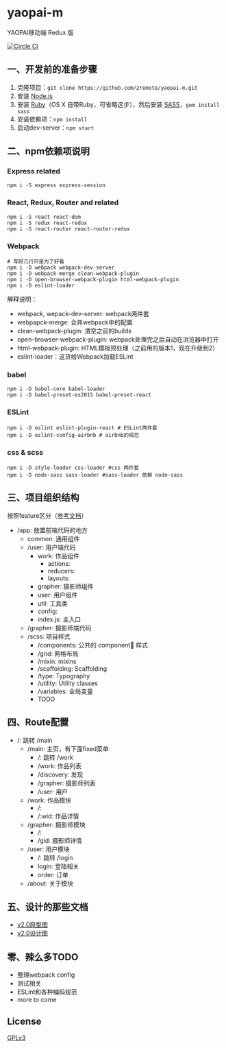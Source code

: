 # yaopai-m

YAOPAI移动端 Redux 版

[![Circle CI](https://circleci.com/gh/2remote/yaopai-m.svg?style=svg)](https://circleci.com/gh/2remote/yaopai-m)

## 一、开发前的准备步骤

1. 克隆项目：`git clone https://github.com/2remote/yaopai-m.git`
2. 安装 [Node.js](https://nodejs.org/)
3. 安装 [Ruby](https://www.ruby-lang.org/en/)（OS X 自带Ruby，可省略这步），然后安装 [SASS](http://sass-lang.com/)，`gem install sass`
4. 安装依赖项：`npm install`
5. 启动dev-server：`npm start`

## 二、npm依赖项说明

### Express related

```
npm i -S express express-session
```

### React, Redux, Router and related

```
npm i -S react react-dom
npm i -S redux react-redux
npm i -S react-router react-router-redux
```

### Webpack

```
# 写好几行只是为了好看
npm i -D webpack webpack-dev-server
npm i -D webpack-merge clean-webpack-plugin
npm i -D open-browser-webpack-plugin html-webpack-plugin
npm i -D eslint-loader
```

解释说明：

* webpack, wepack-dev-server: webpack两件套
* webpapck-merge: 合并webpack中的配置
* clean-webpack-plugin: 清空之前的builds
* open-browser-webpack-plugin: webpack处理完之后自动在浏览器中打开
* html-webpack-plugin: HTML模板预处理（之前用的版本1，现在升级到2）
* eslint-loader：这货给Webpack加载ESLint

### babel

```
npm i -D babel-core babel-loader
npm i -D babel-preset-es2015 babel-preset-react
```

### ESLint

```
npm i -D eslint eslint-plugin-react # ESLint两件套
npm i -D eslint-config-airbnb # airbnb的规范
```

### css & scss
```
npm i -D style-loader css-loader #css 两件套
npm i -D node-sass sass-loader #sass-loader 依赖 node-sass
```

## 三、项目组织结构

按照feature区分（[参考文档](http://jaysoo.ca/2016/02/28/organizing-redux-application/)）

* /app: 放置前端代码的地方
  * common: 通用组件
  * /user: 用户端代码
    * work: 作品组件
      * actions:
      * reducers:
      * layouts:
    * grapher: 摄影师组件
    * user: 用户组件
    * util: 工具类
    * config:
    * index.js: 主入口
  * /grapher: 摄影师端代码
  * /scss: 项目样式
    * /components: 公共的 component 样式
    * /grid: 网格布局
    * /mixin: mixins
    * /scaffolding: Scaffolding
    * /type: Typography
    * /utility: Utility classes
    * /variables: 全局变量
    * TODO

## 四、Route配置

* /: 跳转 /main
  * /main: 主页，有下面fixed菜单
    * /: 跳转 /work
    * /work: 作品列表
    * /discovery: 发现
    * /grapher: 摄影师列表
    * /user: 用户
  * /work: 作品模块
    * /:
    * /:wid: 作品详情
  * /grapher: 摄影师模块
    * /:
    * /gid: 摄影师详情
  * /user: 用户模块
    * /: 跳转 /login
    * login: 登陆相关
    * order: 订单
  * /about: 关于模块

## 五、设计的那些文档

* [v2.0原型图](https://modao.cc/app/CkzEf0JcX2bFNKDRISLDJd2aSLolzik)
* [v2.0设计图](http://2remote.github.io/yaopai-sketch)

## 零、辣么多TODO

* 整理webpack config
* 测试相关
* ESLint和各种编码规范
* more to come

## License

[GPLv3](http://www.gnu.org/licenses/gpl-3.0.en.html)
